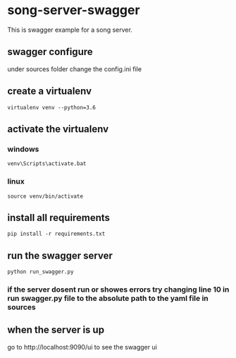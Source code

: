 # song-server-swagger

This is swagger example for a song server.

## swagger configure
under sources folder change the config.ini file


## create a virtualenv
```
virtualenv venv --python=3.6
```

## activate the virtualenv
### windows
```
venv\Scripts\activate.bat
```

### linux
```
source venv/bin/activate
```

## install all requirements
```
pip install -r requirements.txt
```

## run the swagger server
```
python run_swagger.py
```

### if the server dosent run or showes errors try changing line 10 in run swagger.py file to the absolute path to the yaml file in sources


## when the server is up

go to
http://localhost:9090/ui
 to see the swagger ui
